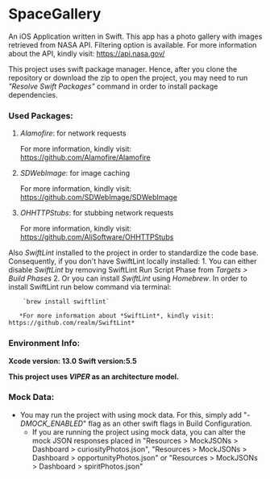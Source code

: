# SpaceGallery
An iOS Application written in Swift. This app has a photo gallery with images retrieved from NASA API. Filtering option is available. For more information about the API, kindly visit: https://api.nasa.gov/

This project uses swift package manager. Hence, after you clone the repository or download the zip to open the project, you may need to run *"Resolve Swift Packages"* command in order to install package dependencies.

### Used Packages:

1. *Alamofire*: for network requests
    
    For more information, kindly visit: https://github.com/Alamofire/Alamofire
    
2. *SDWebImage*: for image caching

    For more information, kindly visit: https://github.com/SDWebImage/SDWebImage
    
3. *OHHTTPStubs*: for stubbing network requests

    For more information, kindly visit: https://github.com/AliSoftware/OHHTTPStubs

Also *SwiftLint* installed to the project in order to standardize the code base. Consequently, if you don't have SwiftLint locally installed:
    1. You can either disable *SwiftLint* by removing SwiftLint Run Script Phase from *Targets > Build Phases*
    2. Or you can install *SwiftLint* using *Homebrew*. In order to install SwiftLint run below command via terminal:
    
        `brew install swiftlint`
        
       *For more information about *SwiftLint*, kindly visit: https://github.com/realm/SwiftLint*

### Environment Info:
**Xcode version: 13.0**
**Swift version:5.5**

**This project uses *VIPER* as an architecture model.**

### Mock Data:
- You may run the project with using mock data. For this, simply add "*-DMOCK_ENABLED*" flag as an other swift flags in Build Configuration.
    - If you are running the project using mock data, you can alter the mock JSON responses placed in "Resources > MockJSONs > Dashboard > curiosityPhotos.json",
           "Resources > MockJSONs > Dashboard > opportunityPhotos.json" or
           "Resources > MockJSONs > Dashboard > spiritPhotos.json"
